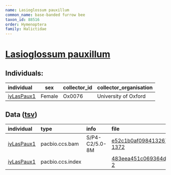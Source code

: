 ```yaml
---
name: Lasioglossum pauxillum
common_name: base-banded furrow bee
taxon_id: 88516
order: Hymenoptera
family: Halictidae
---
```


# [Lasioglossum pauxillum](https://www.ebi.ac.uk/ena/data/taxonomy/v1/taxon/tax-id/88516)

## Individuals:

| individual | sex | collector_id | collector_organisation |
| :--------- | :-: | :----------- | :--------------------- |
| [iyLasPaux1](iyLasPaux1.md) | Female | Ox0076 | University of Oxford |

## Data ([tsv](Lasioglossum_pauxillum_data.tsv))

| individual | type | info | file |
| :--------- | :--- | :--- | :--- |
| [iyLasPaux1](iyLasPaux1.md) | pacbio.ccs.bam | S/P4-C2/5.0-8M | [e52c1b0af0984132672125659881483b-1372](https://darwin.cog.sanger.ac.uk/insects/Lasioglossum_pauxillum/iyLasPaux1/genomic_data/pacbio/m64016_200311_174702.ccs.bam) |
| [iyLasPaux1](iyLasPaux1.md) | pacbio.ccs.index |  | [483eea451c069364d8455410b45947a7-2](https://darwin.cog.sanger.ac.uk/insects/Lasioglossum_pauxillum/iyLasPaux1/genomic_data/pacbio/m64016_200311_174702.ccs.bam.pbi) |
